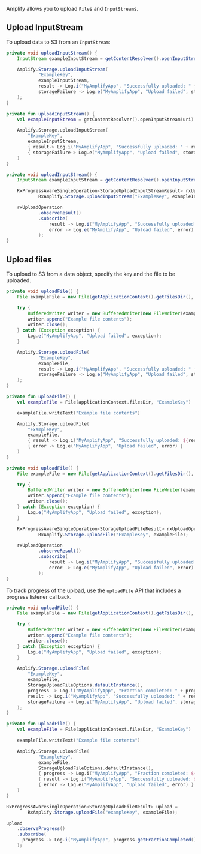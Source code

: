 Amplify allows you to upload `File`s and `InputStream`s.

## Upload InputStream
To upload data to S3 from an `InputStream`:

<amplify-block-switcher>
<amplify-block name="Java">

```java
private void uploadInputStream() {
    InputStream exampleInputStream = getContentResolver().openInputStream(uri);

    Amplify.Storage.uploadInputStream(
            "ExampleKey",
            exampleInputStream,
            result -> Log.i("MyAmplifyApp", "Successfully uploaded: " + result.getKey()),
            storageFailure -> Log.e("MyAmplifyApp", "Upload failed", storageFailure)
    );
}
```

</amplify-block>
<amplify-block name="Kotlin">

```kotlin
private fun uploadInputStream() {
    val exampleInputStream = getContentResolver().openInputStream(uri)

    Amplify.Storage.uploadInputStream(
        "ExampleKey",
        exampleInputStream,
        { result-> Log.i("MyAmplifyApp", "Successfully uploaded: " + result.getKey()) },
        { storageFailure-> Log.e("MyAmplifyApp", "Upload failed", storageFailure) }
    )
}
```

</amplify-block>
<amplify-block name="RxJava">

```java
private void uploadInputStream() {
    InputStream exampleInputStream = getContentResolver().openInputStream(uri);

    RxProgressAwareSingleOperation<StorageUploadInputStreamResult> rxUploadOperation =
            RxAmplify.Storage.uploadInputStream("ExampleKey", exampleInputStream);

    rxUploadOperation
            .observeResult()
            .subscribe(
                result -> Log.i("MyAmplifyApp", "Successfully uploaded: " + result.getKey()),
                error -> Log.e("MyAmplifyApp", "Upload failed", error)
            );
}
```

</amplify-block>
</amplify-block-switcher>

## Upload files
To upload to S3 from a data object, specify the key and the file to be uploaded. 

<amplify-block-switcher>
<amplify-block name="Java">

```java
private void uploadFile() {
    File exampleFile = new File(getApplicationContext().getFilesDir(), "ExampleKey");

    try {
        BufferedWriter writer = new BufferedWriter(new FileWriter(exampleFile));
        writer.append("Example file contents");
        writer.close();
    } catch (Exception exception) {
        Log.e("MyAmplifyApp", "Upload failed", exception);
    }

    Amplify.Storage.uploadFile(
            "ExampleKey",
            exampleFile,
            result -> Log.i("MyAmplifyApp", "Successfully uploaded: " + result.getKey()),
            storageFailure -> Log.e("MyAmplifyApp", "Upload failed", storageFailure)
    );
}
```

</amplify-block>
<amplify-block name="Kotlin">

```kotlin
private fun uploadFile() {
    val exampleFile = File(applicationContext.filesDir, "ExampleKey")

    exampleFile.writeText("Example file contents")

    Amplify.Storage.uploadFile(
        "ExampleKey",
        exampleFile,
        { result -> Log.i("MyAmplifyApp", "Successfully uploaded: ${result.getKey()}") },
        { error -> Log.e("MyAmplifyApp", "Upload failed", error) }
    )
}
```

</amplify-block>
<amplify-block name="RxJava">

```java
private void uploadFile() {
    File exampleFile = new File(getApplicationContext().getFilesDir(), "ExampleKey");

    try {
        BufferedWriter writer = new BufferedWriter(new FileWriter(exampleFile));
        writer.append("Example file contents");
        writer.close();
    } catch (Exception exception) {
        Log.e("MyAmplifyApp", "Upload failed", exception);
    }

    RxProgressAwareSingleOperation<StorageUploadFileResult> rxUploadOperation =
            RxAmplify.Storage.uploadFile("ExampleKey", exampleFile);

    rxUploadOperation
            .observeResult()
            .subscribe(
                result -> Log.i("MyAmplifyApp", "Successfully uploaded: " + result.getKey()),
                error -> Log.e("MyAmplifyApp", "Upload failed", error)
            );
}
```

</amplify-block>
</amplify-block-switcher>

To track progress of the upload, use the `uploadFile` API that includes a progress listener callback.

<amplify-block-switcher>
<amplify-block name="Java">

```java
private void uploadFile() {
    File exampleFile = new File(getApplicationContext().getFilesDir(), "ExampleKey");

    try {
        BufferedWriter writer = new BufferedWriter(new FileWriter(exampleFile));
        writer.append("Example file contents");
        writer.close();
    } catch (Exception exception) {
        Log.e("MyAmplifyApp", "Upload failed", exception);
    }

    Amplify.Storage.uploadFile(
        "ExampleKey",
        exampleFile,
        StorageUploadFileOptions.defaultInstance(),
        progress -> Log.i("MyAmplifyApp", "Fraction completed: " + progress.getFractionCompleted()),
        result -> Log.i("MyAmplifyApp", "Successfully uploaded: " + result.getKey()),
        storageFailure -> Log.e("MyAmplifyApp", "Upload failed", storageFailure)
    );
}
```

</amplify-block>
<amplify-block name="Kotlin">

```kotlin
private fun uploadFile() {
    val exampleFile = File(applicationContext.filesDir, "ExampleKey")

    exampleFile.writeText("Example file contents")

    Amplify.Storage.uploadFile(
            "ExampleKey",
            exampleFile,
            StorageUploadFileOptions.defaultInstance(),
            { progress -> Log.i("MyAmplifyApp", "Fraction completed: ${progress.fractionCompleted}") },
            { result -> Log.i("MyAmplifyApp", "Successfully uploaded: ${result.getKey()}") },
            { error -> Log.e("MyAmplifyApp", "Upload failed", error) }
    )
}
```

</amplify-block>
<amplify-block name="RxJava">

```java
RxProgressAwareSingleOperation<StorageUploadFileResult> upload =
        RxAmplify.Storage.uploadFile("exampleKey", exampleFile);

upload
    .observeProgress()
    .subscribe(
      progress -> Log.i("MyAmplifyApp", progress.getFractionCompleted())
    );
```

</amplify-block>
</amplify-block-switcher>
